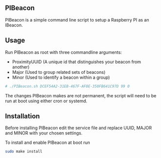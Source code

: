 PIBeacon
--------
PIBeacon is a simple command line script to setup a Raspberry PI as an IBeacon.

Usage
-----
Run PIBeacon as root with three commandline arguments:
- ProximityUUID (A unique id that distinguishes your beacon from another)
- Major (Used to group related sets of beacons)
- Minor (Used to identify a beacon within a group)

```sh
# ./PIBeacon.sh DCEF54A2-31EB-467F-AF8E-350FB641C97D 99 0
```

The changes PIBeacon makes are not permanent, the script will need to be run
at boot using either cron or systemd.

Installation
------------
Before installing PIBeacon edit the service file and replace UUID, MAJOR and
MINOR with your chosen settings.

To install and enable PIBeacon at boot run

```sh
sudo make install
```
